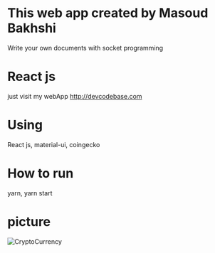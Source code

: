 # This web app created by Masoud Bakhshi

Write your own documents with socket programming

# React js

just visit my webApp http://devcodebase.com

# Using

React js, material-ui, coingecko

# How to run

yarn, yarn start

# picture

![CryptoCurrency](https://github.com/masoud-bakhshi/cryptocurrency/blob/main/documents.png)
